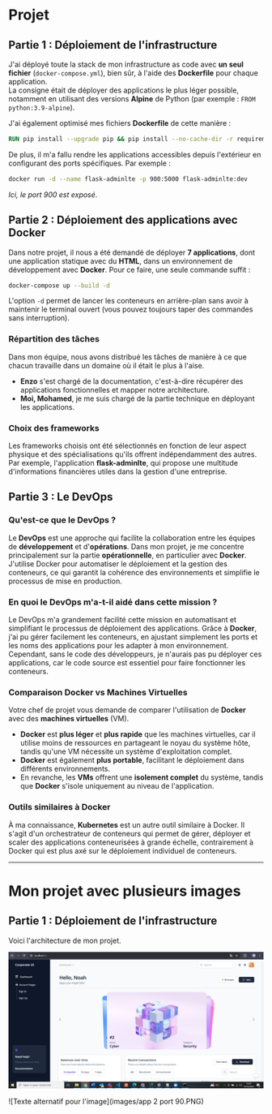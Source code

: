 
# Projet

## Partie 1 : Déploiement de l'infrastructure

J'ai déployé toute la stack de mon infrastructure as code avec **un seul fichier** (`docker-compose.yml`), bien sûr, à l'aide des **Dockerfile** pour chaque application.  
La consigne était de déployer des applications le plus léger possible, notamment en utilisant des versions **Alpine** de Python (par exemple : `FROM python:3.9-alpine`).

J'ai également optimisé mes fichiers **Dockerfile** de cette manière :
```dockerfile
RUN pip install --upgrade pip && pip install --no-cache-dir -r requirements.txt
```

De plus, il m'a fallu rendre les applications accessibles depuis l'extérieur en configurant des ports spécifiques. Par exemple :
```bash
docker run -d --name flask-adminlte -p 900:5000 flask-adminlte:dev
```
*Ici, le port 900 est exposé*.

## Partie 2 : Déploiement des applications avec Docker

Dans notre projet, il nous a été demandé de déployer **7 applications**, dont une application statique avec du **HTML**, dans un environnement de développement avec **Docker**. Pour ce faire, une seule commande suffit :
```bash
docker-compose up --build -d
```

L'option `-d` permet de lancer les conteneurs en arrière-plan sans avoir à maintenir le terminal ouvert (vous pouvez toujours taper des commandes sans interruption).

### Répartition des tâches

Dans mon équipe, nous avons distribué les tâches de manière à ce que chacun travaille dans un domaine où il était le plus à l'aise.  
- **Enzo** s'est chargé de la documentation, c'est-à-dire récupérer des applications fonctionnelles et mapper notre architecture.  
- **Moi, Mohamed**, je me suis chargé de la partie technique en déployant les applications.

### Choix des frameworks

Les frameworks choisis ont été sélectionnés en fonction de leur aspect physique et des spécialisations qu'ils offrent indépendamment des autres. Par exemple, l'application **flask-adminlte**, qui propose une multitude d'informations financières utiles dans la gestion d'une entreprise.

## Partie 3 : Le DevOps

### Qu'est-ce que le DevOps ?

Le **DevOps** est une approche qui facilite la collaboration entre les équipes de **développement** et d'**opérations**. Dans mon projet, je me concentre principalement sur la partie **opérationnelle**, en particulier avec **Docker**. J'utilise Docker pour automatiser le déploiement et la gestion des conteneurs, ce qui garantit la cohérence des environnements et simplifie le processus de mise en production.

### En quoi le DevOps m'a-t-il aidé dans cette mission ?

Le DevOps m'a grandement facilité cette mission en automatisant et simplifiant le processus de déploiement des applications. Grâce à **Docker**, j'ai pu gérer facilement les conteneurs, en ajustant simplement les ports et les noms des applications pour les adapter à mon environnement.  
Cependant, sans le code des développeurs, je n'aurais pas pu déployer ces applications, car le code source est essentiel pour faire fonctionner les conteneurs.

### Comparaison Docker vs Machines Virtuelles

Votre chef de projet vous demande de comparer l'utilisation de **Docker** avec des **machines virtuelles** (VM).

- **Docker** est **plus léger** et **plus rapide** que les machines virtuelles, car il utilise moins de ressources en partageant le noyau du système hôte, tandis qu'une VM nécessite un système d'exploitation complet.
- **Docker** est également **plus portable**, facilitant le déploiement dans différents environnements.  
- En revanche, les **VMs** offrent une **isolement complet** du système, tandis que **Docker** s'isole uniquement au niveau de l'application.

### Outils similaires à Docker

À ma connaissance, **Kubernetes** est un autre outil similaire à Docker. Il s'agit d'un orchestrateur de conteneurs qui permet de gérer, déployer et scaler des applications conteneurisées à grande échelle, contrairement à Docker qui est plus axé sur le déploiement individuel de conteneurs.

---


# Mon projet avec plusieurs images

## Partie 1 : Déploiement de l'infrastructure

Voici l'architecture de mon projet.

![Architecture 1](images/app1port85.png)


![Texte alternatif pour l'image](images/app 2 port 90.PNG)

